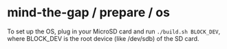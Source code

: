mind-the-gap / prepare / os
======================

To set up the OS, plug in your MicroSD card and run `./build.sh BLOCK_DEV`, where BLOCK_DEV is the root device (like /dev/sdb) of the SD card.

